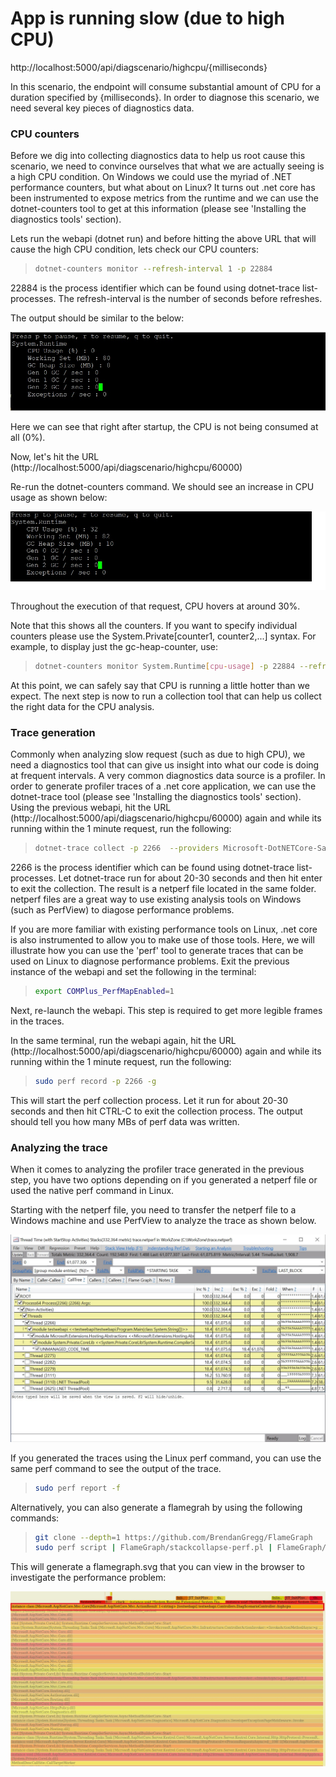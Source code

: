 # App is running slow (due to high CPU)

http://localhost:5000/api/diagscenario/highcpu/{milliseconds}

In this scenario, the endpoint will consume substantial amount of CPU for a duration specified by {milliseconds}. In order to diagnose this scenario, we need several key pieces of diagnostics data.

### CPU counters
Before we dig into collecting diagnostics data to help us root cause this scenario, we need to convince ourselves that what we are actually seeing is a high CPU condition. On Windows we could use the myriad of .NET performance counters, but what about on Linux? It turns out .net core has been instrumented to expose metrics from the runtime and we can use the dotnet-counters tool to get at this information (please see 'Installing the diagnostics tools' section). 

Lets run the webapi (dotnet run) and before hitting the above URL that will cause the high CPU condition, lets check our CPU counters:

> ```bash
> dotnet-counters monitor --refresh-interval 1 -p 22884
> ```

22884 is the process identifier which can be found using dotnet-trace list-processes. The refresh-interval is the number of seconds before refreshes. 

The output should be similar to the below:

![alt text](https://github.com/MarioHewardt/netcorediag/blob/master/cpulow.jpg)

Here we can see that right after startup, the CPU is not being consumed at all (0%). 

Now, let's hit the URL (http://localhost:5000/api/diagscenario/highcpu/60000)

Re-run the dotnet-counters command. We should see an increase in CPU usage as shown below:

![alt text](https://github.com/MarioHewardt/netcorediag/blob/master/cpuhigh.jpg)

Throughout the execution of that request, CPU hovers at around 30%.  

Note that this shows all the counters. If you want to specify individual counters please use the System.Private[counter1, counter2,...] syntax. For example, to display just the gc-heap-counter, use:

> ```bash
> dotnet-counters monitor System.Runtime[cpu-usage] -p 22884 --refresh-interval 1
> ```

At this point, we can safely say that CPU is running a little hotter than we expect. The next step is now to run a collection tool that can help us collect the right data for the CPU analysis.  


### Trace generation
Commonly when analyzing slow request (such as due to high CPU), we need a diagnostics tool that can give us insight into what our code is doing at frequent intervals. A very common diagnostics data source is a profiler. In order to generate profiler traces of a .net core application, we can use the dotnet-trace tool (please see 'Installing the diagnostics tools' section). Using the previous webapi, hit the URL (http://localhost:5000/api/diagscenario/highcpu/60000) again and while its running within the 1 minute request, run the following:

> ```bash
> dotnet-trace collect -p 2266  --providers Microsoft-DotNETCore-SampleProfiler
> ```

2266 is the process identifier which can be found using dotnet-trace list-processes. Let dotnet-trace run for about 20-30 seconds and then hit enter to exit the collection. 
The result is a netperf file located in the same folder. netperf files are a great way to use existing analysis tools on Windows (such as PerfView) to diagose performance problems. 

If you  are more familiar with existing performance tools on Linux, .net core is also instrumented to allow you to make use of those tools. Here, we will illustrate how you can use the 'perf' tool to generate traces that can be used on Linux to diagnose performance problems. Exit the previous instance of the webapi and set the following in the terminal:

> ```bash
> export COMPlus_PerfMapEnabled=1
> ```

Next, re-launch the webapi. This step is required to get more legible frames in the traces. 

In the same terminal, run the webapi again, hit the URL (http://localhost:5000/api/diagscenario/highcpu/60000) again and while its running within the 1 minute request, run the following:

> ```bash
> sudo perf record -p 2266 -g
> ```

This will start the perf collection process. Let it run for about 20-30 seconds and then hit CTRL-C to exit the collection process. The output should tell you how many MBs of perf data was written.  


### Analyzing the trace
When it comes to analyzing the profiler trace generated in the previous step, you have two options depending on if you generated a netperf file or used the native perf command in Linux. 

Starting with the netperf file, you need to transfer the netperf file to a Windows machine and use PerfView to analyze the trace as shown below.

![alt text](https://github.com/MarioHewardt/netcorediag/blob/master/perfview.jpg)

If you generated the traces using the Linux perf command, you can use the same perf command to see the output of the trace.

> ```bash
> sudo perf report -f
> ```

Alternatively, you can also generate a flamegrah by using the following commands:

> ```bash
> git clone --depth=1 https://github.com/BrendanGregg/FlameGraph
> sudo perf script | FlameGraph/stackcollapse-perf.pl | FlameGraph/flamegraph.pl > flamegraph.svg
> ```

This will generate a flamegraph.svg that you can view in the browser to investigate the performance problem:

![alt text](https://github.com/MarioHewardt/netcorediag/blob/master/flamegraph.jpg)





